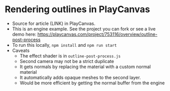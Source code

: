 # Rendering outlines in PlayCanvas

* Source for article (LINK) in PlayCanvas.
* This is an engine example. See the project you can fork or see a live demo here: https://playcanvas.com/project/753116/overview/outline-post-process
* To run this locally, `npm install` and `npm run start`
* Caveats
	* The effect shader is in `outline-post-process.js`
	* Second camera may not be a strict duplicate
	* It gets normals by replacing the material with a custom normal material
	* It automatically adds opaque meshes to the second layer.
	* Would be more efficient by getting the normal buffer from the engine